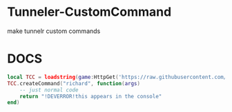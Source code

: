 # Tunneler-CustomCommand
make tunnelr custom commands

# DOCS

```lua
local TCC = loadstring(game:HttpGet('https://raw.githubusercontent.com/TrhRichard/Tunneler-CustomCommand/main/main.Lua'))()
TCC.createCommand("richard", function(args)
	-- just normal code
	return "!DEVERROR!this appears in the console"
end)
```
